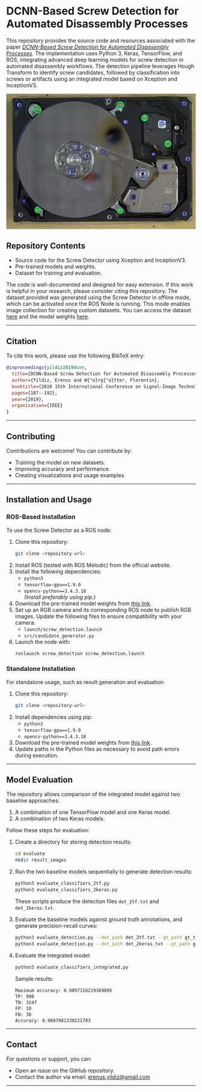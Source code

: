 
# **DCNN-Based Screw Detection for Automated Disassembly Processes**

This repository provides the source code and resources associated with the paper *[DCNN-Based Screw Detection for Automated Disassembly Processes](https://ieeexplore.ieee.org/abstract/document/9067965)*. The implementation uses Python 3, Keras, TensorFlow, and ROS, integrating advanced deep learning models for screw detection in automated disassembly workflows. The detection pipeline leverages Hough Transform to identify screw candidates, followed by classification into screws or artifacts using an integrated model based on Xception and InceptionV3.

![Screw Detection Sample](assets/sample.png)

## **Repository Contents**
- Source code for the Screw Detector using Xception and InceptionV3.
- Pre-trained models and weights.
- Dataset for training and evaluation.

The code is well-documented and designed for easy extension. If this work is helpful in your research, please consider citing this repository. The dataset provided was generated using the Screw Detector in offline mode, which can be activated once the ROS Node is running. This mode enables image collection for creating custom datasets. You can access the dataset [here](https://zenodo.org/records/4727706) and the model weights [here](https://zenodo.org/records/10474868).

---

## **Citation**
To cite this work, please use the following BibTeX entry:

```bibtex
@inproceedings{yildiz2019dcnn,
  title={DCNN-Based Screw Detection for Automated Disassembly Processes},
  author={Yildiz, Erenus and W{"o}rg{"o}tter, Florentin},
  booktitle={2019 15th International Conference on Signal-Image Technology \& Internet-Based Systems (SITIS)},
  pages={187--192},
  year={2019},
  organization={IEEE}
}
```

---

## **Contributing**
Contributions are welcome! You can contribute by:
- Training the model on new datasets.
- Improving accuracy and performance.
- Creating visualizations and usage examples.

---

## **Installation and Usage**

### **ROS-Based Installation**
To use the Screw Detector as a ROS node:
1. Clone this repository:
   ```bash
   git clone <repository-url>
   ```
2. Install ROS (tested with ROS Melodic) from the official website.
3. Install the following dependencies:
   - `python3`
   - `tensorflow-gpu==1.9.0`
   - `opencv-python==3.4.3.18`  
     *(Install preferably using pip.)*
4. Download the pre-trained model weights from [this link](https://zenodo.org/records/10474868).
5. Set up an RGB camera and its corresponding ROS node to publish RGB images. Update the following files to ensure compatibility with your camera:
   - `launch/screw_detection.launch`
   - `src/candidate_generator.py`
6. Launch the node with:
   ```bash
   roslaunch screw_detection screw_detection.launch
   ```

### **Standalone Installation**
For standalone usage, such as result generation and evaluation:
1. Clone this repository:
   ```bash
   git clone <repository-url>
   ```
2. Install dependencies using pip:
   - `python3`
   - `tensorflow-gpu==1.9.0`
   - `opencv-python==3.4.3.18`
3. Download the pre-trained model weights from [this link](https://zenodo.org/records/10474868).
4. Update paths in the Python files as necessary to avoid path errors during execution.

---

## **Model Evaluation**
The repository allows comparison of the integrated model against two baseline approaches:
1. A combination of one TensorFlow model and one Keras model.
2. A combination of two Keras models.

Follow these steps for evaluation:

1. Create a directory for storing detection results:
   ```bash
   cd evaluate
   mkdir result_images
   ```
2. Run the two baseline models sequentially to generate detection results:
   ```bash
   python3 evaluate_classifiers_2tf.py
   python3 evaluate_classifiers_2keras.py
   ```
   These scripts produce the detection files `det_2tf.txt` and `det_2keras.txt`.

3. Evaluate the baseline models against ground truth annotations, and generate precision-recall curves:
   ```bash
   python3 evaluate_detection.py --det_path det_2tf.txt --gt_path gt_test.txt
   python3 evaluate_detection.py --det_path det_2keras.txt --gt_path gt_test.txt
   ```

4. Evaluate the integrated model:
   ```bash
   python3 evaluate_classifiers_integrated.py
   ```
   Sample results:
   ```
   Maximum accuracy: 0.9897316219369895
   TP: 990  
   TN: 3247  
   FP: 10  
   FN: 38  
   Accuracy: 0.9887981330221703
   ```

---

## **Contact**
For questions or support, you can:
- Open an issue on the GitHub repository.
- Contact the author via email: [erenus.yildiz@gmail.com](mailto:erenus.yildiz@gmail.com)

---
